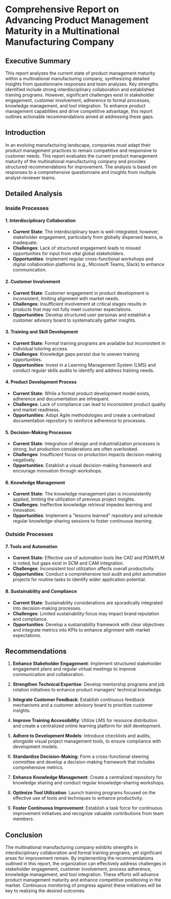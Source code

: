 # Comprehensive Report on Advancing Product Management Maturity in a Multinational Manufacturing Company

## Executive Summary
This report analyzes the current state of product management maturity within a multinational manufacturing company, synthesizing detailed insights from questionnaire responses and team analyses. Key strengths identified include strong interdisciplinary collaboration and established training programs. However, significant challenges exist in stakeholder engagement, customer involvement, adherence to formal processes, knowledge management, and tool integration. To enhance product management capabilities and drive competitive advantage, this report outlines actionable recommendations aimed at addressing these gaps.

## Introduction
In an evolving manufacturing landscape, companies must adapt their product management practices to remain competitive and responsive to customer needs. This report evaluates the current product management maturity of the multinational manufacturing company and provides structured recommendations for improvement. The analysis is based on responses to a comprehensive questionnaire and insights from multiple analyst-reviewer teams.

## Detailed Analysis

### Inside Processes

#### 1. Interdisciplinary Collaboration
- **Current State**: The interdisciplinary team is well-integrated; however, stakeholder engagement, particularly from globally dispersed teams, is inadequate.
- **Challenges**: Lack of structured engagement leads to missed opportunities for input from vital global stakeholders.
- **Opportunities**: Implement regular cross-functional workshops and digital collaboration platforms (e.g., Microsoft Teams, Slack) to enhance communication.

#### 2. Customer Involvement
- **Current State**: Customer engagement in product development is inconsistent, limiting alignment with market needs.
- **Challenges**: Insufficient involvement at critical stages results in products that may not fully meet customer expectations.
- **Opportunities**: Develop structured user personas and establish a customer advisory board to systematically gather insights.

#### 3. Training and Skill Development
- **Current State**: Formal training programs are available but inconsistent in individual tutoring access.
- **Challenges**: Knowledge gaps persist due to uneven training opportunities.
- **Opportunities**: Invest in a Learning Management System (LMS) and conduct regular skills audits to identify and address training needs.

#### 4. Product Development Process
- **Current State**: While a formal product development model exists, adherence and documentation are infrequent.
- **Challenges**: Lack of compliance can lead to inconsistent product quality and market readiness.
- **Opportunities**: Adopt Agile methodologies and create a centralized documentation repository to reinforce adherence to processes.

#### 5. Decision-Making Processes
- **Current State**: Integration of design and industrialization processes is strong, but production considerations are often overlooked.
- **Challenges**: Insufficient focus on production impacts decision-making negatively.
- **Opportunities**: Establish a visual decision-making framework and encourage innovation through workshops.

#### 6. Knowledge Management
- **Current State**: The knowledge management plan is inconsistently applied, limiting the utilization of previous project insights.
- **Challenges**: Ineffective knowledge retrieval impedes learning and innovation.
- **Opportunities**: Implement a "lessons learned" repository and schedule regular knowledge-sharing sessions to foster continuous learning.

### Outside Processes

#### 7. Tools and Automation
- **Current State**: Effective use of automation tools like CAD and PDM/PLM is noted, but gaps exist in SCM and CAM integration.
- **Challenges**: Inconsistent tool utilization affects overall productivity.
- **Opportunities**: Conduct a comprehensive tool audit and pilot automation projects for routine tasks to identify wider application potential.

#### 8. Sustainability and Compliance
- **Current State**: Sustainability considerations are sporadically integrated into decision-making processes.
- **Challenges**: Limited sustainability focus may impact brand reputation and compliance.
- **Opportunities**: Develop a sustainability framework with clear objectives and integrate metrics into KPIs to enhance alignment with market expectations.

## Recommendations

1. **Enhance Stakeholder Engagement**: Implement structured stakeholder engagement plans and regular virtual meetings to improve communication and collaboration.
  
2. **Strengthen Technical Expertise**: Develop mentorship programs and job rotation initiatives to enhance product managers' technical knowledge.
  
3. **Integrate Customer Feedback**: Establish continuous feedback mechanisms and a customer advisory board to prioritize customer insights.
  
4. **Improve Training Accessibility**: Utilize LMS for resource distribution and create a centralized online learning platform for skill development.
  
5. **Adhere to Development Models**: Introduce checklists and audits, alongside visual project management tools, to ensure compliance with development models.
  
6. **Standardize Decision-Making**: Form a cross-functional steering committee and develop a decision-making framework that includes comprehensive metrics.
  
7. **Enhance Knowledge Management**: Create a centralized repository for knowledge sharing and conduct regular knowledge-sharing workshops.
  
8. **Optimize Tool Utilization**: Launch training programs focused on the effective use of tools and techniques to enhance productivity.
  
9. **Foster Continuous Improvement**: Establish a task force for continuous improvement initiatives and recognize valuable contributions from team members.

## Conclusion
The multinational manufacturing company exhibits strengths in interdisciplinary collaboration and formal training programs, yet significant areas for improvement remain. By implementing the recommendations outlined in this report, the organization can effectively address challenges in stakeholder engagement, customer involvement, process adherence, knowledge management, and tool integration. These efforts will advance product management maturity and enhance competitive positioning in the market. Continuous monitoring of progress against these initiatives will be key to realizing the desired outcomes.